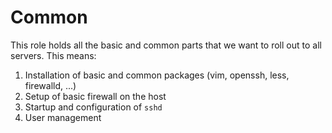 # Common

This role holds all the basic and common parts that we want to roll out to all
servers. This means:

1. Installation of basic and common packages (vim, openssh, less, firewalld, ...)
1. Setup of basic firewall on the host
1. Startup and configuration of `sshd`
1. User management
